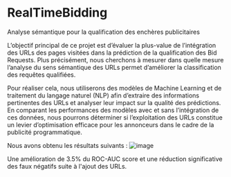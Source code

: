 # RealTimeBidding
Analyse sémantique pour la qualification des enchères publicitaires

L’objectif principal de ce projet est d’évaluer la plus-value de l’intégration des URLs
des pages visitées dans la prédiction de la qualification des Bid Requests. Plus
précisément, nous cherchons à mesurer dans quelle mesure l’analyse du sens
sémantique des URLs permet d’améliorer la classification des requêtes qualifiées.

Pour réaliser cela, nous utiliserons des modèles de Machine Learning et de
traitement du langage naturel (NLP) afin d’extraire des informations pertinentes des
URLs et analyser leur impact sur la qualité des prédictions. En comparant les
performances des modèles avec et sans l’intégration de ces données, nous pourrons
déterminer si l’exploitation des URLs constitue un levier d’optimisation efficace pour
les annonceurs dans le cadre de la publicité programmatique.

Nous avons obtenu les résultats suivants : 
![image](https://github.com/user-attachments/assets/c30f6cca-876b-475f-98bd-c8490406627e)

Une amélioration de 3.5% du ROC-AUC score et une réduction significative des faux négatifs suite à l'ajout des URLs.
